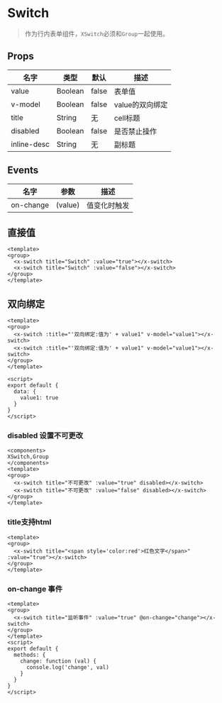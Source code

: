 # Switch

> 作为行内表单组件，`XSwitch`必须和`Group`一起使用。

## Props

| 名字 | 类型 | 默认 | 描述 |
|-----|-----|-----|-----|
| value | Boolean | false | 表单值 |
| v-model | Boolean | false | value的双向绑定 |
| title | String | 无 | cell标题 |
| disabled | Boolean | false | 是否禁止操作 |
| inline-desc| String | 无 | 副标题 |


## Events


| 名字 | 参数  | 描述 |
|-----|-----|-----|
| on-change| (value) | 值变化时触发 |


## 直接值

``` 
<template>
<group>
  <x-switch title="Switch" :value="true"></x-switch>
  <x-switch title="Switch" :value="false"></x-switch>
</group>
</template>
```

## 双向绑定

``` 
<template>
<group>
  <x-switch :title="'双向绑定:值为' + value1" v-model="value1"></x-switch>
  <x-switch :title="'双向绑定:值为' + value1" v-model="value1"></x-switch>
</group>
</template>

<script>
export default {
  data: {
    value1: true
  }
}
</script>
```

### disabled 设置不可更改

``` 
<components>
XSwitch,Group
</components>
<template>
<group>
  <x-switch title="不可更改" :value="true" disabled></x-switch>
  <x-switch title="不可更改" :value="false" disabled></x-switch>
</group>
</template>
```

### title支持html

``` 
<template>
<group>
  <x-switch title="<span style='color:red'>红色文字</span>" :value="true"></x-switch>
</group>
</template>
```

### on-change 事件

``` 
<template>
<group>
  <x-switch title="监听事件" :value="true" @on-change="change"></x-switch>
</group>
</template>
<script>
export default {
  methods: {
    change: function (val) {
      console.log('change', val)
    }
  }
}
</script>
```


